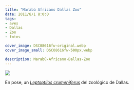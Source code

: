 ```yaml
---
title: "Marabú Africano Dallas Zoo"
date: 2011/8/1 8:0:0
tags: 
- aves
- Dallas
- Zoo
- fotos

cover_image: DSC08616fw-original.webp
cover_image_small: DSC08616fw-500px.webp

description: Marabú-Africano-Dallas-Zoo
---
```



[![](DSC08616fw-800px.webp)](DSC08616fw-original.webp)

En pose, un <a href="https://en.wikipedia.org/wiki/Marabou_Stork">*Leptoptilos crumeniferus*</a> del zoológico de Dallas.
